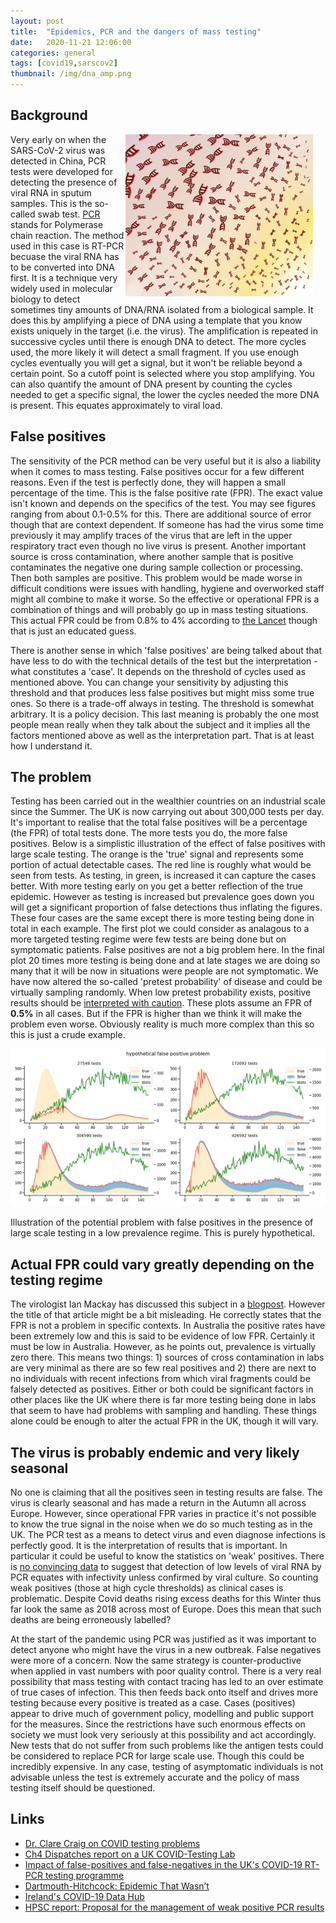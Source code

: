 ```yaml
---
layout: post
title:  "Epidemics, PCR and the dangers of mass testing"
date:   2020-11-21 12:06:00
categories: general
tags: [covid19,sarscov2]
thumbnail: /img/dna_amp.png
---
```


## Background

<div style="width: 320px; float:right;">
<img src="/img/dna_amp.png" width="300px">
</div>

Very early on when the SARS-CoV-2 virus was detected in China, PCR tests were developed for detecting the presence of viral RNA in sputum samples. This is the so-called swab test. [PCR](https://en.wikipedia.org/wiki/Polymerase_chain_reaction) stands for Polymerase chain reaction. The method used in this case is RT-PCR becuase the viral RNA has to be converted into DNA first. It is a technique very widely used in molecular biology to detect sometimes tiny amounts of DNA/RNA isolated from a biological sample. It does this by amplifying a piece of DNA using a template that you know exists uniquely in the target (i.e. the virus). The amplification is repeated in successive cycles until there is enough DNA to detect. The more cycles used, the more likely it will detect a small fragment. If you use enough cycles eventually you will get a signal, but it won't be reliable beyond a certain point. So a cutoff point is selected where you stop amplifying. You can also quantify the amount of DNA present by counting the cycles needed to get a specific signal, the lower the cycles needed the more DNA is present. This equates approximately to viral load.

## False positives

The sensitivity of the PCR method can be very useful but it is also a liability when it comes to mass testing. False positives occur for a few different reasons. Even if the test is perfectly done, they will happen a small percentage of the time. This is the false positive rate (FPR). The exact value isn't known and depends on the specifics of the test. You may see figures ranging from about 0.1-0.5% for this. There are additional source of error though that are context dependent. If someone has had the virus some time previously it may amplify traces of the virus that are left in the upper respiratory tract even though no live virus is present. Another important source is cross contamination, where another sample that is positive contaminates the negative one during sample collection or processing. Then both samples are positive. This problem would be made worse in difficult conditions were issues with handling, hygiene and overworked staff might all combine to make it worse. So the effective or operational FPR is a combination of things and will probably go up in mass testing situations. This actual FPR could be from 0.8% to 4% according to [the Lancet](https://www.thelancet.com/journals/lanres/article/PIIS2213-2600(20)30453-7/fulltext) though that is just an educated guess.

There is another sense in which 'false positives' are being talked about that have less to do with the technical details of the test but the interpretation - what constitutes a 'case'. It depends on the threshold of cycles used as mentioned above. You can change your sensitivity by adjusting this threshold and that produces less false positives but might miss some true ones. So there is a trade-off always in testing. The threshold is somewhat arbitrary. It is a policy decision. This last meaning is probably the one most people mean really when they talk about the subject and it implies all the factors mentioned above as well as the interpretation part. That is at least how I understand it.

## The problem

Testing has been carried out in the wealthier countries on an industrial scale since the Summer. The UK is now carrying out about 300,000 tests per day. It's important to realise that the total false positives will be a percentage (the FPR) of total tests done. The more tests you do, the more false positives. Below is a simplistic illustration of the effect of false positives with large scale testing. The orange is the 'true' signal and represents some portion of actual detectable cases. The red line is roughly what would be seen from tests. As testing, in green, is increased it can capture the cases better. With more testing early on you get a better reflection of the true epidemic. However as testing is increased but prevalence goes down you will get a significant proportion of false detections thus inflating the figures. These four cases are the same except there is more testing being done in total in each example. The first plot we could consider as analagous to a more targeted testing regime were few tests are being done but on symptomatic patients. False positives are not a big problem here. In the final plot 20 times more testing is being done and at late stages we are doing so many that it will be now in situations were people are not symptomatic. We have now altered the so-called 'pretest probability' of disease and could be virtually sampling randomly. When low pretest probability exists, positive results should be [interpreted with caution](https://pubmed.ncbi.nlm.nih.gov/32398230/). These plots assume an FPR of **0.5%** in all cases. But if the FPR is higher than we think it will make the problem even worse. Obviously reality is much more complex than this so this is just a crude example.

<div style="width: auto; float:center;">
 <a href="/img/fp_problem_example.jpg"> <img class="scaled" src="/img/fp_problem_example.jpg"></a>
 <p class="caption">Illustration of the potential problem with false positives in the presence of large scale testing in a low prevalence regime. This is purely hypothetical. </p>
</div>

## Actual FPR could vary greatly depending on the testing regime

The virologist Ian Mackay has discussed this subject in a [blogpost](https://virologydownunder.com/the-false-positive-pcr-problem-is-not-a-problem/). However the title of that article might be a bit misleading. He correctly states that the FPR is not a problem in specific contexts. In Australia the positive rates have been extremely low and this is said to be evidence of low FPR. Certainly it must be low in Australia. However, as he points out, prevalence is virtually zero there. This means two things: 1) sources of cross contamination in labs are very minimal as there are so few real positives and 2) there are next to no individuals with recent infections from which viral fragments could be falsely detected as positives. Either or both could be significant factors in other places like the UK where there is far more testing being done in labs that seem to have had problems with sampling and handling. These things alone could be enough to alter the actual FPR in the UK, though it will vary.

## The virus is probably endemic and very likely seasonal

No one is claiming that all the positives seen in testing results are false. The virus is clearly seasonal and has made a return in the Autumn all across Europe. However, since operational FPR varies in practice it's not possible to know the true signal in the noise when we do so much testing as in the UK. The PCR test as a means to detect virus and even diagnose infections is perfectly good. It is the interpretation of results that is important. In particular it could be useful to know the statistics on 'weak' positives. There is [no convincing data](https://www.ecdc.europa.eu/en/covid-19/latest-evidence/transmission) to suggest that detection of low levels of viral RNA by PCR equates with infectivity unless confirmed by viral culture. So counting weak positives (those at high cycle thresholds) as clinical cases is problematic. Despite Covid deaths rising excess deaths for this Winter thus far look the same as 2018 across most of Europe. Does this mean that such deaths are being erroneously labelled?

At the start of the pandemic using PCR was justified as it was important to detect anyone who might have the virus in a new outbreak. False negatives were more of a concern. Now the same strategy is counter-productive when applied in vast numbers with poor quality control. There is a very real possibility that mass testing with contact tracing has led to an over estimate of true cases of infection. This then feeds back onto itself and drives more testing because every positive is treated as a case. Cases (positives) appear to drive much of government policy, modelling and public support for the measures. Since the restrictions have such enormous effects on society we must look very seriously at this possibility and act accordingly. New tests that do not suffer from such problems like the antigen tests could be considered to replace PCR for large scale use. Though this could be incredibly expensive. In any case, testing of asymptomatic individuals is not advisable unless the test is extremely accurate and the policy of mass testing itself should be questioned.

## Links

* [Dr. Clare Craig on COVID testing problems](https://www.youtube.com/watch?v=380DLg-nAqI)
* [Ch4 Dispatches report on a UK COVID-Testing Lab](https://www.channel4.com/press/news/dispatches-uncovers-serious-failings-one-uks-largest-covid-testing-labs)
* [Impact of false-positives and false-negatives in the UK's COVID-19 RT-PCR testing programme](https://assets.publishing.service.gov.uk/government/uploads/system/uploads/attachment_data/file/895843/S0519_Impact_of_false_positives_and_negatives.pdf)
* [Dartmouth-Hitchcock: Epidemic That Wasn’t](https://www.nytimes.com/2007/01/22/health/22whoop.html)
* [Ireland's COVID-19 Data Hub](https://covid19ireland-geohive.hub.arcgis.com/)
* [HPSC report: Proposal for the management of weak positive PCR results](https://www.hpsc.ie/a-z/respiratory/coronavirus/novelcoronavirus/guidance/outbreakmanagementguidance/PCR%20weak%20results%20guidance.pdf)
